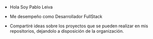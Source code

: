 - Hola Soy Pablo Leiva
- Me desempeño como Desarrollador FullStack

- Compartiré ideas sobre los proyectos que se pueden realizar en mis repositorios, dejandolo a disposición de la organización.
